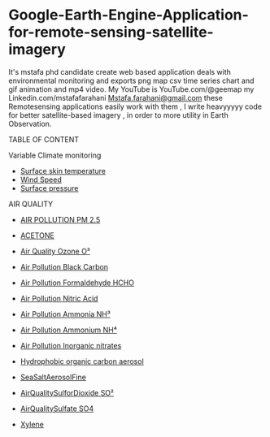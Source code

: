 # Google-Earth-Engine-Application-for-remote-sensing-satellite-imagery

It's mstafa phd candidate create web based application deals with environmental monitoring and exports  png map csv time series chart and gif animation and mp4 video. My YouTube is  YouTube.com/@geemap   my Linkedin.com/mstafafarahani 
Mstafa.farahani@gmail.com 
these Remotesensing applications easily work with them , I write heavyyyyy code for better satellite-based imagery , in order to more utility in Earth Observation. 




TABLE OF CONTENT


Variable Climate monitoring
- [Surface skin temperature](https://mstafafarahani.users.earthengine.app/view/surfaceskintemperature)
- [Wind Speed](https://mstafafarahani.users.earthengine.app/view/windspeed)
- [Surface pressure](https://mstafafarahani.users.earthengine.app/view/surfacepressure)


AIR QUALITY
- [AIR POLLUTION PM 2.5](https://mstafafarahani.users.earthengine.app/view/airqualitypm25)
- [ACETONE](https://mstafafarahani.users.earthengine.app/view/air-pollution-acetone)
- [Air Quality Ozone O³](https://mstafafarahani.users.earthengine.app/view/airpollutiono3ozon)
- [Air Pollution Black Carbon](https://mstafafarahani.users.earthengine.app/view/airblackcarbon)
- [Air Pollution Formaldehyde HCHO](https://mstafafarahani.users.earthengine.app/view/airformaldehyde)
- [Air Pollution Nitric Acid](https://mstafafarahani.users.earthengine.app/view/airqualitynitricacid)
- [Air Pollution Ammonia NH³](https://mstafafarahani.users.earthengine.app/view/airqualiryammonianh3)
- [Air Pollution Ammonium NH⁴](https://mstafafarahani.users.earthengine.app/view/airqualityammoniumnh4)
- [Air Pollution Inorganic nitrates](https://mstafafarahani.users.earthengine.app/view/airqualityinorganicnitrates)
- [Hydrophobic organic carbon aerosol](https://mstafafarahani.users.earthengine.app/view/airqualityhydrophobicorganiccarbonaerosol)
- [SeaSaltAerosolFine](https://mstafafarahani.users.earthengine.app/view/seasaltaerosolfine)

- [AirQualitySulforDioxide SO²](https://mstafafarahani.users.earthengine.app/view/airqualityso2)

- [AirQualitySulfate SO4](https://mstafafarahani.users.earthengine.app/view/airqualitysulfate)
- [Xylene](https://mstafafarahani.users.earthengine.app/view/airqualityxylene)
